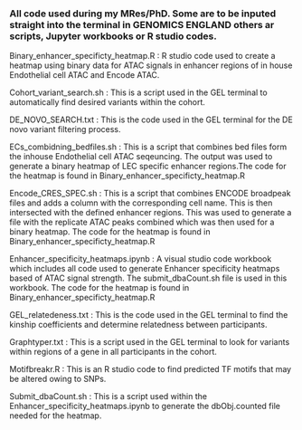 ### All code used during my MRes/PhD. Some are to be inputed straight into the terminal in GENOMICS ENGLAND others ar scripts, Jupyter workbooks or R studio codes. 

Binary_enhancer_specificty_heatmap.R : R studio code used to create a heatmap using binary data for ATAC signals in enhancer regions of in house Endothelial cell ATAC and Encode ATAC. 


Cohort_variant_search.sh : This is a script used in the GEL terminal to automatically find desired variants within the cohort.


DE_NOVO_SEARCH.txt : This is the code used in the GEL terminal for the DE novo variant filtering process. 

ECs_combidning_bedfiles.sh : This is a script that combines bed files form the inhouse Endothelial cell ATAC seqeuncing. The output was used to generate a binary heatmap of LEC specific enhancer regions.The code for the heatmap is found in Binary_enhancer_specificty_heatmap.R

    
Encode_CRES_SPEC.sh : This is a script that combines ENCODE broadpeak files and adds a column with the corresponding cell name. This is then intersected with the defined enhancer regions. This was used to generate a file with the replicate ATAC peaks combined which was then used for a binary heatmap. The code for the heatmap is found in Binary_enhancer_specificty_heatmap.R


Enhancer_specificity_heatmaps.ipynb : A visual studio code workbook which includes all  code used to generate Enhancer specificity heatmaps based of ATAC signal strength. The submit_dbaCount.sh file is used in this workbook. The code for the heatmap is found in Binary_enhancer_specificty_heatmap.R

GEL_relatedeness.txt : This is the code used in the GEL terminal to find the kinship coefficients and determine relatedness between participants. 

Graphtyper.txt : This is a script used in the GEL terminal to look for variants within regions of a gene in all participants in the cohort. 

Motifbreakr.R : This is an R studio code to find predicted TF motifs that may be altered owing to SNPs. 

Submit_dbaCount.sh : This is a script used within the Enhancer_specificity_heatmaps.ipynb to generate the dbObj.counted file needed for the heatmap.



